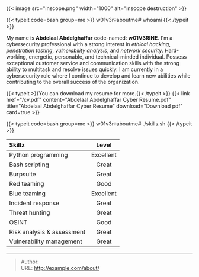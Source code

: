 # 

{{&lt; image src=&#34;inscope.png&#34; width=&#34;1000&#34; alt=&#34;inscope destruction&#34; &gt;}}

{{&lt; typeit code=bash group=me &gt;}}
w01v3r💀aboutme# whoami 
{{&lt; /typeit &gt;}}

My name is **Abdelaal Abdelghaffar** code-named: **w01V3RINE**. I&#39;m a cybersecurity professional with a strong interest in *ethical hacking*, *penetration testing*, *vulnerability analysis*, and *network security*. Hard-working, energetic, personable, and technical-minded individual. Possess exceptional customer service and communication skills with the strong ability to multitask and resolve issues quickly. I am currently in a cybersecurity role where I continue to develop and learn new abilities while contributing to the overall success of the organization.

{{&lt; typeit &gt;}}You can download my resume for more.{{&lt; /typeit &gt;}}
{{&lt; link href=&#34;/cv.pdf&#34; content=&#34;Abdelaal Abdelghaffar Cyber Resume.pdf&#34; title=&#34;Abdelaal Abdelghaffar Cyber Resume&#34; download=&#34;Download pdf&#34; card=true &gt;}}

{{&lt; typeit code=bash group=me &gt;}}
w01v3r💀aboutme# ./skills.sh 
{{&lt; /typeit &gt;}}

|Skillz|Level|
|:------|:-----:|
|Python programming|Excellent|
|Bash scripting|Great|
|Burpsuite|Great|
|Red teaming|Good|
|Blue teaming|Excellent|
|Incident response|Great|
|Threat hunting|Great|
|OSINT|Good|
|Risk analysis &amp; assessment|Great|
|Vulnerability management|Great|


---

> Author:   
> URL: http://example.com/about/  

